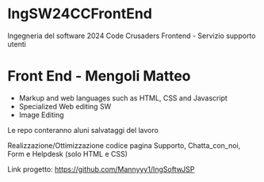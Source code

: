 # IngSW24CCFrontEnd
Ingegneria del software 2024 Code Crusaders Frontend - Servizio supporto utenti

# Front End - Mengoli Matteo
- Markup and web languages such as HTML, CSS and Javascript
- Specialized Web editing SW
- Image Editing

Le repo conteranno aluni salvataggi del lavoro

Realizzazione/Ottimizzazione codice pagina Supporto, Chatta_con_noi, Form e Helpdesk (solo HTML e CSS)

Link progetto: https://github.com/Mannyyy1/IngSoftwJSP
